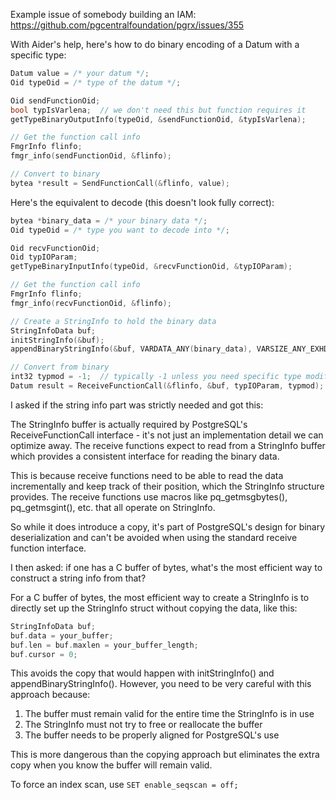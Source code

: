 Example issue of somebody building an IAM: https://github.com/pgcentralfoundation/pgrx/issues/355

With Aider's help, here's how to do binary encoding of a Datum with a specific type:

```c
Datum value = /* your datum */;
Oid typeOid = /* type of the datum */;

Oid sendFunctionOid;
bool typIsVarlena;  // we don't need this but function requires it
getTypeBinaryOutputInfo(typeOid, &sendFunctionOid, &typIsVarlena);

// Get the function call info
FmgrInfo flinfo;
fmgr_info(sendFunctionOid, &flinfo);

// Convert to binary
bytea *result = SendFunctionCall(&flinfo, value);
```

Here's the equivalent to decode (this doesn't look fully correct):

```c
bytea *binary_data = /* your binary data */;
Oid typeOid = /* type you want to decode into */;

Oid recvFunctionOid;
Oid typIOParam;
getTypeBinaryInputInfo(typeOid, &recvFunctionOid, &typIOParam);

// Get the function call info
FmgrInfo flinfo;
fmgr_info(recvFunctionOid, &flinfo);

// Create a StringInfo to hold the binary data
StringInfoData buf;
initStringInfo(&buf);
appendBinaryStringInfo(&buf, VARDATA_ANY(binary_data), VARSIZE_ANY_EXHDR(binary_data));

// Convert from binary
int32 typmod = -1;  // typically -1 unless you need specific type modifier
Datum result = ReceiveFunctionCall(&flinfo, &buf, typIOParam, typmod);
```

I asked if the string info part was strictly needed and got this:

The StringInfo buffer is actually required by PostgreSQL's ReceiveFunctionCall interface - it's not just an implementation detail we can optimize away. The receive functions expect
to read from a StringInfo buffer which provides a consistent interface for reading the binary data.

This is because receive functions need to be able to read the data incrementally and keep track of their position, which the StringInfo structure provides. The receive functions use
macros like pq_getmsgbytes(), pq_getmsgint(), etc. that all operate on StringInfo.

So while it does introduce a copy, it's part of PostgreSQL's design for binary deserialization and can't be avoided when using the standard receive function interface.

I then asked: if one has a C buffer of bytes, what's the most efficient way to construct a string info from that?

For a C buffer of bytes, the most efficient way to create a StringInfo is to directly set up the StringInfo struct without copying the data, like this:

```c
StringInfoData buf;
buf.data = your_buffer;
buf.len = buf.maxlen = your_buffer_length;
buf.cursor = 0;
```

This avoids the copy that would happen with initStringInfo() and appendBinaryStringInfo(). However, you need to be very careful with this approach because:

1. The buffer must remain valid for the entire time the StringInfo is in use
2. The StringInfo must not try to free or reallocate the buffer
3. The buffer needs to be properly aligned for PostgreSQL's use

This is more dangerous than the copying approach but eliminates the extra copy when you know the buffer will remain valid.

To force an index scan, use `SET enable_seqscan = off;`

